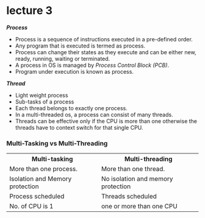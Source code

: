 # lecture 3

***Process***
* Process is a sequence of instructions executed in a pre-defined order.
* Any program that is executed is termed as process.
* Process can change their states as they execute and can be either new, ready, running, waiting or terminated.
* A process in OS is managed by *Process Control Block (PCB)*.
* Program under execution is known as process.

***Thread***
* Light weight process
* Sub-tasks of a process
* Each thread belongs to exactly one process.
* In a multi-threaded os, a process can consist of many threads.
* Threads can be effective only if the CPU is more than one otherwise the threads have to context switch for that single CPU.

### Multi-Tasking vs Multi-Threading
<table>
    <tr>
        <th>Multi-tasking</th>
        <th>Multi-threading</th>
    </tr>
    <tr>
        <td>More than one process.</td>
        <td>More than one thread.</td>
    </tr>
    <tr>
        <td>Isolation and Memory protection</td>
        <td>No isolation and memory protection</td>
    </tr>
    <tr>
        <td>Process scheduled</td>
        <td>Threads scheduled</td>
    </tr>
    <tr>
        <td>No. of CPU is 1</td>
        <td>one or more than one CPU</td>
    </tr>
</table>










